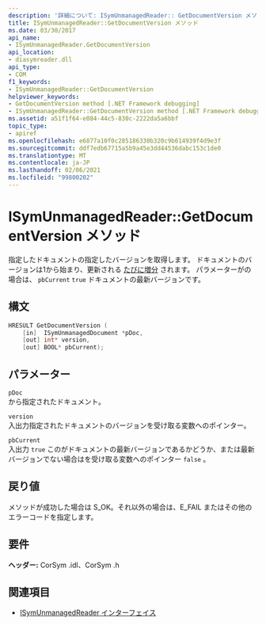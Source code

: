 ```yaml
---
description: '詳細について: ISymUnmanagedReader:: GetDocumentVersion メソッド'
title: ISymUnmanagedReader::GetDocumentVersion メソッド
ms.date: 03/30/2017
api_name:
- ISymUnmanagedReader.GetDocumentVersion
api_location:
- diasymreader.dll
api_type:
- COM
f1_keywords:
- ISymUnmanagedReader::GetDocumentVersion
helpviewer_keywords:
- GetDocumentVersion method [.NET Framework debugging]
- ISymUnmanagedReader::GetDocumentVersion method [.NET Framework debugging]
ms.assetid: a51f1f64-e084-44c5-830c-2222da5a6bbf
topic_type:
- apiref
ms.openlocfilehash: e6877a10f0c285186330b320c9b614939f4d9e3f
ms.sourcegitcommit: ddf7edb67715a5b9a45e3dd44536dabc153c1de0
ms.translationtype: MT
ms.contentlocale: ja-JP
ms.lasthandoff: 02/06/2021
ms.locfileid: "99800202"
---
```

# <a name="isymunmanagedreadergetdocumentversion-method"></a>ISymUnmanagedReader::GetDocumentVersion メソッド

指定したドキュメントの指定したバージョンを取得します。 ドキュメントのバージョンは1から始まり、更新される [たびに増分](isymunmanagedreader-updatesymbolstore-method.md) されます。 パラメーターがの場合は、 `pbCurrent` `true` ドキュメントの最新バージョンです。  
  
## <a name="syntax"></a>構文  
  
```cpp  
HRESULT GetDocumentVersion (  
    [in]  ISymUnmanagedDocument *pDoc,  
    [out] int* version,  
    [out] BOOL* pbCurrent);  
```  
  
## <a name="parameters"></a>パラメーター  

 `pDoc`  
 から指定されたドキュメント。  
  
 `version`  
 入出力指定されたドキュメントのバージョンを受け取る変数へのポインター。  
  
 `pbCurrent`  
 入出力 `true` このがドキュメントの最新バージョンであるかどうか、または最新バージョンでない場合はを受け取る変数へのポインター `false` 。  
  
## <a name="return-value"></a>戻り値  

 メソッドが成功した場合は S_OK。それ以外の場合は、E_FAIL またはその他のエラーコードを指定します。  
  
## <a name="requirements"></a>要件  

 **ヘッダー:** CorSym .idl、CorSym .h  
  
## <a name="see-also"></a>関連項目

- [ISymUnmanagedReader インターフェイス](isymunmanagedreader-interface.md)
